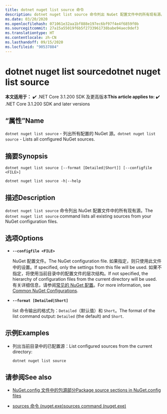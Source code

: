 ```yaml
---
title: dotnet nuget list source 命令
description: dotnet nuget list source 命令列出 NuGet 配置文件中的所有现有源。
ms.date: 03/20/2020
ms.openlocfilehash: 071061e32aa1bf888e197ec6bf97f4e4f6859f0b
ms.sourcegitcommit: 27a15a55019f6b5f2733961738babe94aec0def3
ms.translationtype: HT
ms.contentlocale: zh-CN
ms.lasthandoff: 09/15/2020
ms.locfileid: "90537884"
---
```

# <a name="dotnet-nuget-list-source"></a><span data-ttu-id="9595f-103">dotnet nuget list source</span><span class="sxs-lookup"><span data-stu-id="9595f-103">dotnet nuget list source</span></span>

<span data-ttu-id="9595f-104">**本文适用于：** ✔️ .NET Core 3.1.200 SDK 及更高版本</span><span class="sxs-lookup"><span data-stu-id="9595f-104">**This article applies to:** ✔️ .NET Core 3.1.200 SDK and later versions</span></span>

## <a name="name"></a><span data-ttu-id="9595f-105">“属性”</span><span class="sxs-lookup"><span data-stu-id="9595f-105">Name</span></span>

<span data-ttu-id="9595f-106">`dotnet nuget list source` - 列出所有配置的 NuGet 源。</span><span class="sxs-lookup"><span data-stu-id="9595f-106">`dotnet nuget list source` - Lists all configured NuGet sources.</span></span>

## <a name="synopsis"></a><span data-ttu-id="9595f-107">摘要</span><span class="sxs-lookup"><span data-stu-id="9595f-107">Synopsis</span></span>

```dotnetcli
dotnet nuget list source [--format [Detailed|Short]] [--configfile <FILE>]

dotnet nuget list source -h|--help
```

## <a name="description"></a><span data-ttu-id="9595f-108">描述</span><span class="sxs-lookup"><span data-stu-id="9595f-108">Description</span></span>

<span data-ttu-id="9595f-109">`dotnet nuget list source` 命令列出 NuGet 配置文件中的所有现有源。</span><span class="sxs-lookup"><span data-stu-id="9595f-109">The `dotnet nuget list source` command lists all existing sources from your NuGet configuration files.</span></span>

## <a name="options"></a><span data-ttu-id="9595f-110">选项</span><span class="sxs-lookup"><span data-stu-id="9595f-110">Options</span></span>

- **`--configfile <FILE>`**

  <span data-ttu-id="9595f-111">NuGet 配置文件。</span><span class="sxs-lookup"><span data-stu-id="9595f-111">The NuGet configuration file.</span></span> <span data-ttu-id="9595f-112">如果指定，则只使用此文件中的设置。</span><span class="sxs-lookup"><span data-stu-id="9595f-112">If specified, only the settings from this file will be used.</span></span> <span data-ttu-id="9595f-113">如果不指定，将使用当前目录中的配置文件的层次结构。</span><span class="sxs-lookup"><span data-stu-id="9595f-113">If not specified, the hierarchy of configuration files from the current directory will be used.</span></span> <span data-ttu-id="9595f-114">有关详细信息，请参阅[常见的 NuGet 配置](/nuget/consume-packages/configuring-nuget-behavior)。</span><span class="sxs-lookup"><span data-stu-id="9595f-114">For more information, see [Common NuGet Configurations](/nuget/consume-packages/configuring-nuget-behavior).</span></span>

- **`--format [Detailed|Short]`**

  <span data-ttu-id="9595f-115">list 命令输出的格式为：`Detailed`（默认值）和 `Short`。</span><span class="sxs-lookup"><span data-stu-id="9595f-115">The format of the list command output: `Detailed` (the default) and `Short`.</span></span>

## <a name="examples"></a><span data-ttu-id="9595f-116">示例</span><span class="sxs-lookup"><span data-stu-id="9595f-116">Examples</span></span>

- <span data-ttu-id="9595f-117">列出当前目录中的已配置源：</span><span class="sxs-lookup"><span data-stu-id="9595f-117">List configured sources from the current directory:</span></span>

  ```dotnetcli
  dotnet nuget list source
  ```

## <a name="see-also"></a><span data-ttu-id="9595f-118">请参阅</span><span class="sxs-lookup"><span data-stu-id="9595f-118">See also</span></span>

- [<span data-ttu-id="9595f-119">NuGet.config 文件中的包源部分</span><span class="sxs-lookup"><span data-stu-id="9595f-119">Package source sections in NuGet.config files</span></span>](/nuget/reference/nuget-config-file#package-source-sections)

- [<span data-ttu-id="9595f-120">sources 命令 (nuget.exe)</span><span class="sxs-lookup"><span data-stu-id="9595f-120">sources command (nuget.exe)</span></span>](/nuget/reference/cli-reference/cli-ref-sources)
